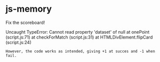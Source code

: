 # js-memory
Fix the scoreboard!

Uncaught TypeError: Cannot read property 'dataset' of null
    at onePoint (script.js:71)
    at checkForMatch (script.js:31)
    at HTMLDivElement.flipCard (script.js:24)
    
    However, the code works as intended, giving +1 at succes and -1 when fail.
